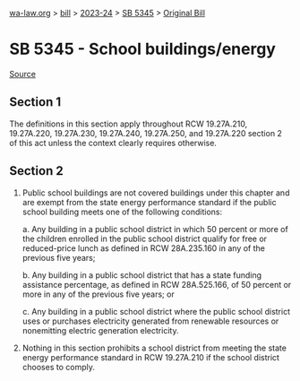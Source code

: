[wa-law.org](/) > [bill](/bill/) > [2023-24](/bill/2023-24/) > [SB 5345](/bill/2023-24/sb/5345/) > [Original Bill](/bill/2023-24/sb/5345/1/)

# SB 5345 - School buildings/energy

[Source](http://lawfilesext.leg.wa.gov/biennium/2023-24/Pdf/Bills/Senate%20Bills/5345.pdf)

## Section 1
The definitions in this section apply throughout RCW 19.27A.210, 19.27A.220, 19.27A.230, 19.27A.240, 19.27A.250, and 19.27A.220 section 2 of this act unless the context clearly requires otherwise.

## Section 2
1. Public school buildings are not covered buildings under this chapter and are exempt from the state energy performance standard if the public school building meets one of the following conditions:

    a. Any building in a public school district in which 50 percent or more of the children enrolled in the public school district qualify for free or reduced-price lunch as defined in RCW 28A.235.160 in any of the previous five years;

    b. Any building in a public school district that has a state funding assistance percentage, as defined in RCW 28A.525.166, of 50 percent or more in any of the previous five years; or

    c. Any building in a public school district where the public school district uses or purchases electricity generated from renewable resources or nonemitting electric generation electricity.

2. Nothing in this section prohibits a school district from meeting the state energy performance standard in RCW 19.27A.210 if the school district chooses to comply.
